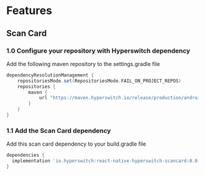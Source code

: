 # Features

## Scan Card

### 1.0 Configure your repository with Hyperswitch dependency

Add the following maven repository to the settings.gradle file

```gradle
dependencyResolutionManagement {
    repositoriesMode.set(RepositoriesMode.FAIL_ON_PROJECT_REPOS)
    repositories {
        maven {
            url "https://maven.hyperswitch.io/release/production/android/maven/${version}"
        }
    }
}
```

### 1.1 Add the Scan Card dependency

Add this scan card dependency to your build.gradle file

```gradle
dependencies {
  implementation 'io.hyperswitch:react-native-hyperswitch-scancard:0.0.1'
}
```

